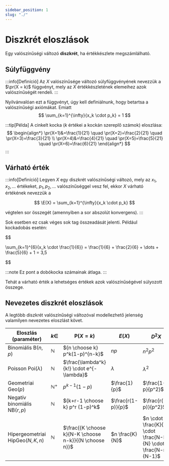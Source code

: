 ```yaml
---
sidebar_position: 1
slug: "./"
---
```


# Diszkrét eloszlások

Egy valószínűségi változó **diszkrét**, ha értékkészlete megszámlálható.

## Súlyfüggvény
:::info[Definíció]
Az $X$ valószínűsége változó súlyfüggvényének nevezzük a $\pr(X = k)$ függvényt, mely az $X$ értékkészletének elemeihez
azok valószínűségét rendeli.
:::

Nyilvánvalóan ezt a függvényt, úgy kell definiálnunk, hogy betartsa a valószínűségi axiómákat. Emiatt
$$
\sum_{k=1}^{\infty}{x_k \cdot p_k} = 1
$$

:::tip[Példa]
A cinkelt kocka ($k$ értékei a kockán szereplő számok) eloszlása:
$$
\begin{align*}
\pr(X=1)&=\frac{1}{21} \quad \pr(X=2)=\frac{2}{21} \quad  \pr(X=3)=\frac{3}{21}  \\
\pr(X=4)&=\frac{4}{21} \quad  \pr(X=5)=\frac{5}{21} \quad   \pr(X=6)=\frac{6}{21}
\end{align*}
$$
:::

## Várható érték

:::info[Definíció]
Legyen $X$ egy diszkrét valószínűségi változó, mely az $x_1,x_2,\dots$ értékeket, $p_1,p_2,\dots$ valószínűséggel vesz
fel, ekkor $X$ várható értékének nevezzük a

$$
\E(X) = \sum_{k=1}^{\infty}{x_k \cdot p_k}
$$

végtelen sor összegét (amennyiben a sor abszolút konvergens).
:::



Sok esetben ez csak véges sok tag összeadását jelenti. Például kockadobás esetén:

$$

\sum_{k=1}^{6}{x_k \cdot \frac{1}{6}} = \frac{1}{6} + \frac{2}{6} + \dots + \frac{5}{6} + 1 = 3,5

$$

:::note
Ez pont a dobókocka számainak átlaga.
:::

Tehát a várható érték a lehetséges értékek azok valószínűségével súlyozott összege.

## Nevezetes diszkrét eloszlások
A legtöbb diszkrét valószínűségi változóval modellezhető jelenség valamilyen nevezetes eloszlást követ.

| Eloszlás (paraméter)                       | $k \in$        | $\mathrm{P}(X = k)$                                    | $E(X)$             | $D^2X$                                                          |
|--------------------------------------------|----------------|--------------------------------------------------------|--------------------|-----------------------------------------------------------------|
| Binomiális $\mathrm{B}(n,p)$               | $\mathbb{N}$   | ${n \choose k} p^k(1-p)^{n-k}$                         | $np$               | $n^2p^2$                                                        |
| Poisson $\mathrm{Poi}(\lambda)$            | $\mathbb{N}$   | $\frac{\lambda^k}{k!} \cdot e^{-\lambda}$              | $\lambda$          | $\lambda^2$                                                     |
| Geometriai $\mathrm{Geo}(p)$               | $\mathbb{N}^+$ | $p^{k-1}(1-p)$                                         | $\frac{1}{p}$      | $\frac{1-p}{p^2}$                                               |
| Negatív binomiális $\mathrm{NB}(r, p)$     | $\mathbb{N}$   | ${k+r-1 \choose k} p^r (1-p)^k$                        | $\frac{r(1-p)}{p}$ | $\frac{r(1-p)}{p^2}$                                            |
| Hipergeometriai $\mathrm{HipGeo}(N, K, n)$ | $\mathbb{N}$   | $\frac{{K \choose k}{N-K \choose n-k}}{{N \choose n}}$ | $n \frac{K}{N}$    | $n \cdot \frac{K}{N} \cdot \frac{N-K}{N} \cdot \frac{N-n}{N-1}$ |


